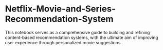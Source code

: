 # Netflix-Movie-and-Series-Recommendation-System
This notebook serves as a comprehensive guide to building and refining content-based recommendation systems, with the ultimate aim of improving user experience through personalized movie suggestions.
